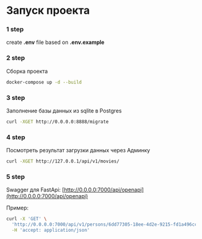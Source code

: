 # Запуск проекта
### 1 step

create **.env** file based on **.env.example**<br>

### 2 step
Сборка проекта
```bash
docker-compose up -d --build
```

### 3 step
Заполнение базы данных из sqlite в Postgres

```bash
curl -XGET http://0.0.0.0:8888/migrate
```

### 4 step
Посмотреть результат загрузки данных через Админку
```bash
curl -XGET http://127.0.0.1/api/v1/movies/
```


### 5 step
Swagger для FastApi: 
[http://0.0.0.0:7000/api/openapi](http://0.0.0.0:7000/api/openapi)

Пример:
```bash
curl -X 'GET' \
  'http://0.0.0.0:7000/api/v1/persons/6dd77305-18ee-4d2e-9215-fd1a496ccfdf/film' \
  -H 'accept: application/json'
```
